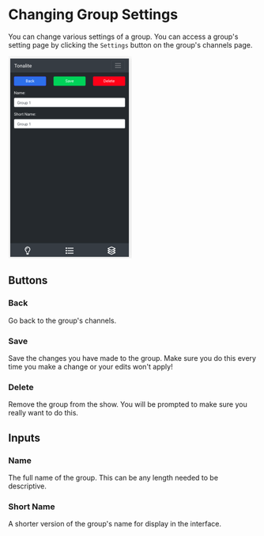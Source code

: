 # Changing Group Settings

You can change various settings of a group.
You can access a group's setting page by clicking the `Settings` button on the group's channels page.

![Group settings page](../images/group_settings.png)

## Buttons

### Back

Go back to the group's channels.

### Save

Save the changes you have made to the group. Make sure you do this every time you make a change or your edits won't apply!

### Delete

Remove the group from the show. You will be prompted to make sure you really want to do this.

## Inputs

### Name

The full name of the group. This can be any length needed to be descriptive.

### Short Name

A shorter version of the group's name for display in the interface.

